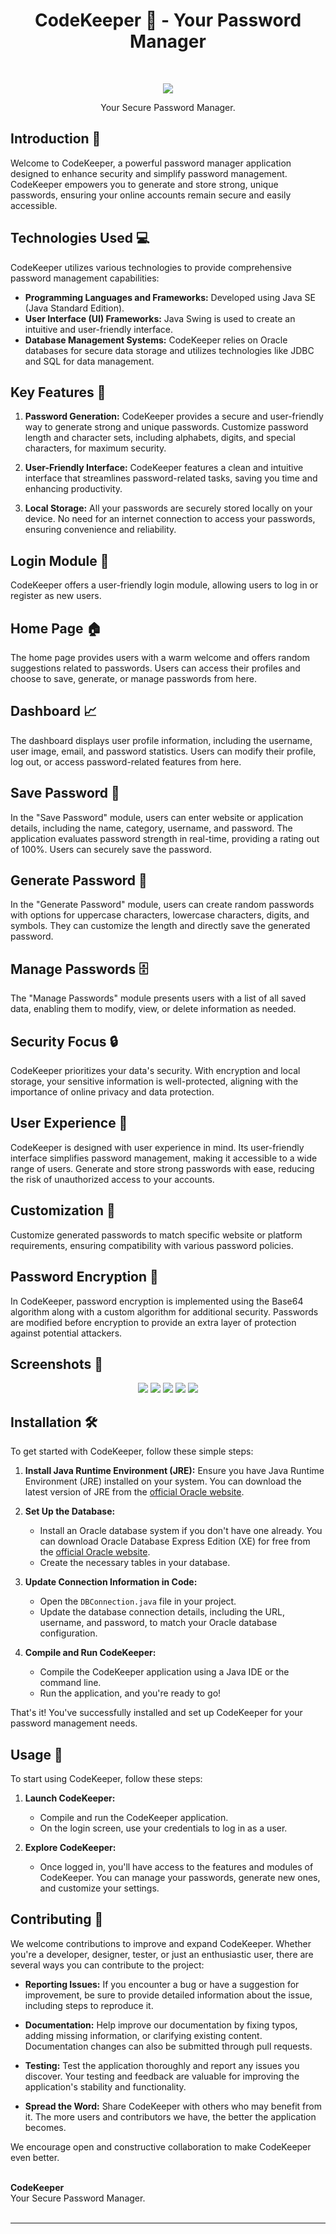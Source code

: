 <h1 align="center"> CodeKeeper 🔐 - Your Password Manager </h1> <br>
<p align="center">
  <img src="screenshots/home.png">
</p>

<p align="center">
  Your Secure Password Manager.
</p>

<a href="#introduction"></a>
## Introduction 🚀

Welcome to CodeKeeper, a powerful password manager application designed to enhance security and simplify password management. CodeKeeper empowers you to generate and store strong, unique passwords, ensuring your online accounts remain secure and easily accessible.

<a href="#technologies-used"></a>
## Technologies Used 💻

CodeKeeper utilizes various technologies to provide comprehensive password management capabilities:

- **Programming Languages and Frameworks:** Developed using Java SE (Java Standard Edition).
- **User Interface (UI) Frameworks:** Java Swing is used to create an intuitive and user-friendly interface.
- **Database Management Systems:** CodeKeeper relies on Oracle databases for secure data storage and utilizes technologies like JDBC and SQL for data management.

<a href="#key-features"></a>
## Key Features 🔑

1. **Password Generation:** CodeKeeper provides a secure and user-friendly way to generate strong and unique passwords. Customize password length and character sets, including alphabets, digits, and special characters, for maximum security.

2. **User-Friendly Interface:** CodeKeeper features a clean and intuitive interface that streamlines password-related tasks, saving you time and enhancing productivity.

3. **Local Storage:** All your passwords are securely stored locally on your device. No need for an internet connection to access your passwords, ensuring convenience and reliability.

<a href="#login-module"></a>
## Login Module 🔑

CodeKeeper offers a user-friendly login module, allowing users to log in or register as new users.

<a href="#home-page"></a>
## Home Page 🏠

The home page provides users with a warm welcome and offers random suggestions related to passwords. Users can access their profiles and choose to save, generate, or manage passwords from here.


<a href="#dashboard"></a>
## Dashboard 📈

The dashboard displays user profile information, including the username, user image, email, and password statistics. Users can modify their profile, log out, or access password-related features from here.

<a href="#save-password"></a>
## Save Password 📝

In the "Save Password" module, users can enter website or application details, including the name, category, username, and password. The application evaluates password strength in real-time, providing a rating out of 100%. Users can securely save the password.

<a href="#generate-password"></a>
## Generate Password 🔄

In the "Generate Password" module, users can create random passwords with options for uppercase characters, lowercase characters, digits, and symbols. They can customize the length and directly save the generated password.

<a href="#manage-passwords"></a>
## Manage Passwords 🗄️

The "Manage Passwords" module presents users with a list of all saved data, enabling them to modify, view, or delete information as needed.

<a href="#security-focus"></a>
## Security Focus 🔒

CodeKeeper prioritizes your data's security. With encryption and local storage, your sensitive information is well-protected, aligning with the importance of online privacy and data protection.

<a href="#user-experience"></a>
## User Experience 🌟

CodeKeeper is designed with user experience in mind. Its user-friendly interface simplifies password management, making it accessible to a wide range of users. Generate and store strong passwords with ease, reducing the risk of unauthorized access to your accounts.

<a href="#customization"></a>
## Customization 🎨

Customize generated passwords to match specific website or platform requirements, ensuring compatibility with various password policies.

<a href="#password-encryption"></a>
## Password Encryption 🔐

In CodeKeeper, password encryption is implemented using the Base64 algorithm along with a custom algorithm for additional security. Passwords are modified before encryption to provide an extra layer of protection against potential attackers.

<a href="#screenshots"></a>
## Screenshots 📸

<div align="center">
  <img src="screenshots/login.png">
  <img src="screenshots/home.png">
  <img src="screenshots/dashboard.png">
  <img src="screenshots/save.png">
  <img src="screenshots/generate.png">
</div>

<a href="#installation"></a>
## Installation 🛠️

To get started with CodeKeeper, follow these simple steps:

1. **Install Java Runtime Environment (JRE):** Ensure you have Java Runtime Environment (JRE) installed on your system. You can download the latest version of JRE from the [official Oracle website](https://www.oracle.com/java/technologies/javase-jre8-downloads.html).

2. **Set Up the Database:**
   - Install an Oracle database system if you don't have one already. You can download Oracle Database Express Edition (XE) for free from the [official Oracle website](https://www.oracle.com/database/technologies/xe-downloads.html).
   - Create the necessary tables in your database.

3. **Update Connection Information in Code:**
   - Open the `DBConnection.java` file in your project.
   - Update the database connection details, including the URL, username, and password, to match your Oracle database configuration.

4. **Compile and Run CodeKeeper:**
   - Compile the CodeKeeper application using a Java IDE or the command line.
   - Run the application, and you're ready to go!

That's it! You've successfully installed and set up CodeKeeper for your password management needs.

<a href="#usage"></a>
## Usage 📖

To start using CodeKeeper, follow these steps:

1. **Launch CodeKeeper:**
   - Compile and run the CodeKeeper application.
   - On the login screen, use your credentials to log in as a user.

2. **Explore CodeKeeper:**
   - Once logged in, you'll have access to the features and modules of CodeKeeper. You can manage your passwords, generate new ones, and customize your settings.

<a href="#contributing"></a>
## Contributing 🤝

We welcome contributions to improve and expand CodeKeeper. Whether you're a developer, designer, tester, or just an enthusiastic user, there are several ways you can contribute to the project:

- **Reporting Issues:** If you encounter a bug or have a suggestion for improvement, be sure to provide detailed information about the issue, including steps to reproduce it.

- **Documentation:** Help improve our documentation by fixing typos, adding missing information, or clarifying existing content. Documentation changes can also be submitted through pull requests.

- **Testing:** Test the application thoroughly and report any issues you discover. Your testing and feedback are valuable for improving the application's stability and functionality.

- **Spread the Word:** Share CodeKeeper with others who may benefit from it. The more users and contributors we have, the better the application becomes.

We encourage open and constructive collaboration to make CodeKeeper even better.

<p>
  <br>
  <b>CodeKeeper</b><br>
  Your Secure Password Manager.
  <br><br>
</p>
  
---
